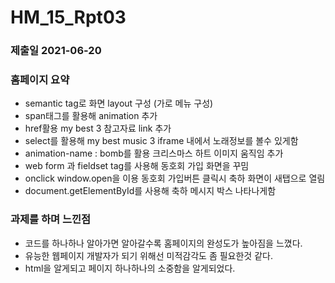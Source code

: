 # HM_15_Rpt03
### 제출일 2021-06-20
### 홈페이지 요약
- semantic tag로 화면 layout 구성 (가로 메뉴 구성)
- span태그를 활용해 animation 추가
- href활용 my best 3 참고자료 link 추가
- select를 활용해 my best music 3 iframe 내에서 노래정보를 볼수 있게함 
- animation-name : bomb를 활용 크리스마스 하트 이미지 움직임 추가
- web form 과 fieldset tag를 사용해 동호회 가입 화면을 꾸밈
- onclick window.open을 이용 동호회 가입버튼 클릭시 축하 화면이 새탭으로 열림 
- document.getElementById를 사용해 축하 메시지 박스 나타나게함

### 과제를 하며 느낀점
- 코드를 하나하나 알아가면 알아갈수록 홈페이지의 완성도가 높아짐을 느꼈다.
- 유능한 웹페이지 개발자가 되기 위해선 미적감각도 좀 필요한것 같다.
- html을 알게되고 페이지 하나하나의 소중함을 알게되었다.
